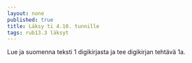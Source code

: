 ```yaml
---
layout: none
published: true
title: Läksy ti 4.10. tunnille
tags: rub13.3 läksyt
---
```

Lue ja suomenna teksti 1 digikirjasta ja tee digikirjan tehtävä 1a.
